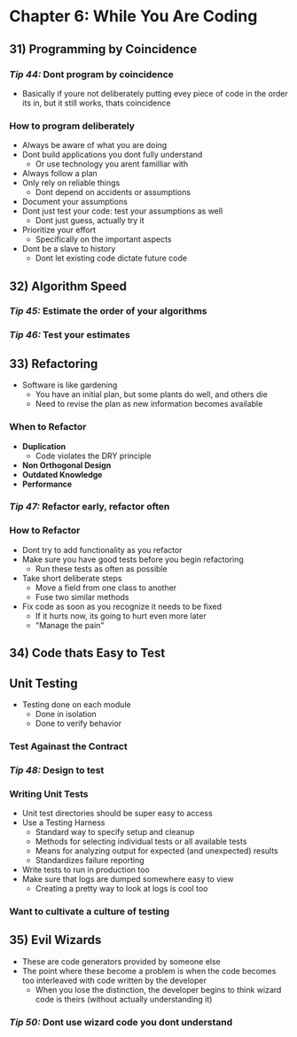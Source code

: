 # Chapter 6: While You Are Coding

## 31) Programming by Coincidence

### *Tip 44:* Dont program by coincidence

* Basically if youre not deliberately putting evey piece of code in the order its in, but it still works, thats coincidence

### How to program deliberately

* Always be aware of what you are doing
* Dont build applications you dont fully understand
  * Or use technology you arent familliar with
* Always follow a plan
* Only rely on reliable things
  * Dont depend on accidents or assumptions
* Document your assumptions
* Dont just test your code: test your assumptions as well
  * Dont just guess, actually try it
* Prioritize your effort
  * Specifically on the important aspects
* Dont be a slave to history
  * Dont let existing code dictate future code

## 32) Algorithm Speed

### *Tip 45:* Estimate the order of your algorithms

### *Tip 46:* Test your estimates

## 33) Refactoring

* Software is like gardening
  * You have an initial plan, but some plants do well, and others die
  * Need to revise the plan as new information becomes available

### When to Refactor

* **Duplication**
  * Code violates the DRY principle
* **Non Orthogonal Design**
* **Outdated Knowledge**
* **Performance**

### *Tip 47:* Refactor early, refactor often

### How to Refactor

* Dont try to add functionality as you refactor
* Make sure you have good tests before you begin refactoring
  * Run these tests as often as possible
* Take short deliberate steps
  * Move a field from one class to another
  * Fuse two similar methods
* Fix code as soon as you recognize it needs to be fixed
  * If it hurts now, its going to hurt even more later
  * "Manage the pain"

## 34) Code thats Easy to Test

## Unit Testing

* Testing done on each module
  * Done in isolation
  * Done to verify behavior

### Test Againast the Contract

### *Tip 48:* Design to test

### Writing Unit Tests

* Unit test directories should be super easy to access
* Use a Testing Harness
  * Standard way to specify setup and cleanup
  * Methods for selecting individual tests or all available tests
  * Means for analyzing output for expected (and unexpected) results
  * Standardizes failure reporting
* Write tests to run in production too
* Make sure that logs are dumped somewhere easy to view
  * Creating a pretty way to look at logs is cool too

### Want to cultivate a culture of testing

## 35) Evil Wizards

* These are code generators provided by someone else
* The point where these become a problem is when the code becomes too interleaved with code written by the developer
  * When you lose the distinction, the developer begins to think wizard code is theirs (without actually understanding it)

### *Tip 50:* Dont use wizard code you dont understand
